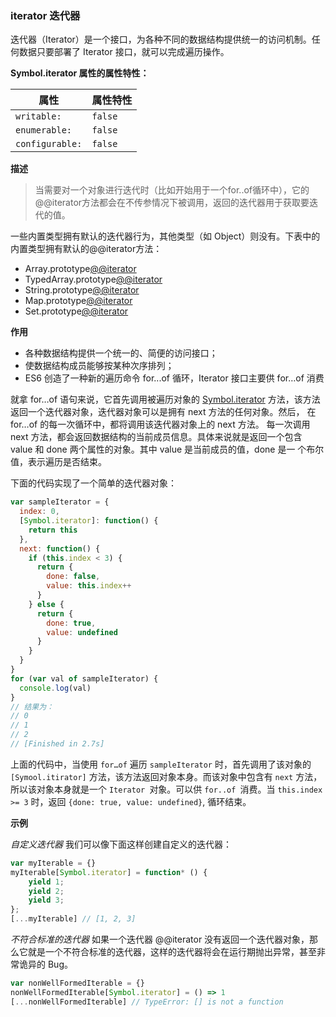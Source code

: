 ### iterator 迭代器
迭代器（Iterator）是一个接口，为各种不同的数据结构提供统一的访问机制。任何数据只要部署了 Iterator 接口，就可以完成遍历操作。

**Symbol.iterator 属性的属性特性：**

属性|属性特性
----|---
`writable:` | `false`
`enumerable:` | `false`
`configurable:` | `false`

**描述**
>当需要对一个对象进行迭代时（比如开始用于一个for..of循环中），它的@@iterator方法都会在不传参情况下被调用，返回的迭代器用于获取要迭代的值。

一些内置类型拥有默认的迭代器行为，其他类型（如 Object）则没有。下表中的内置类型拥有默认的@@iterator方法：
+ Array.prototype[@@iterator]()
+ TypedArray.prototype[@@iterator]()
+ String.prototype[@@iterator]()
+ Map.prototype[@@iterator]()
+ Set.prototype[@@iterator]()

**作用**
+ 各种数据结构提供一个统一的、简便的访问接口；
+ 使数据结构成员能够按某种次序排列；
+ ES6 创造了一种新的遍历命令 for...of 循环，Iterator 接口主要供 for…of 消费

就拿 for…of 语句来说，它首先调用被遍历对象的 [Symbol.iterator]() 方法，该方法返回一个迭代器对象，迭代器对象可以是拥有 next 方法的任何对象。然后， 在 for…of 的每一次循环中，都将调用该迭代器对象上的 next 方法。
每一次调用 next 方法，都会返回数据结构的当前成员信息。具体来说就是返回一个包含 value 和 done 两个属性的对象。其中 value 是当前成员的值，done 是一 个布尔值，表示遍历是否结束。

下面的代码实现了一个简单的迭代器对象：

```javascript
var sampleIterator = {
  index: 0,
  [Symbol.iterator]: function() {
    return this
  },
  next: function() {
    if (this.index < 3) {
      return {
        done: false,
        value: this.index++
      }
    } else {
      return {
        done: true,
        value: undefined
      }
    }
  }
}
for (var val of sampleIterator) {
  console.log(val)
}
// 结果为：
// 0
// 1
// 2
// [Finished in 2.7s]
```  
上面的代码中，当使用 `for…of` 遍历 `sampleIterator` 时，首先调用了该对象的 `[Symool.itirator]` 方法，该方法返回对象本身。而该对象中包含有 `next` 方法，所以该对象本身就是一个 `Iterator `对象。可以供 `for..of `消费。当 `this.index >= 3` 时，返回 `{done: true, value: undefined}`, 循环结束。




**示例**

*自定义迭代器*
我们可以像下面这样创建自定义的迭代器：

```javascript
var myIterable = {}
myIterable[Symbol.iterator] = function* () {
    yield 1;
    yield 2;
    yield 3;
};
[...myIterable] // [1, 2, 3]
```
*不符合标准的迭代器*
如果一个迭代器 @@iterator 没有返回一个迭代器对象，那么它就是一个不符合标准的迭代器，这样的迭代器将会在运行期抛出异常，甚至非常诡异的 Bug。

```javascript
var nonWellFormedIterable = {}
nonWellFormedIterable[Symbol.iterator] = () => 1
[...nonWellFormedIterable] // TypeError: [] is not a function
```




